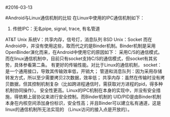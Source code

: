 #2016-03-13

#Android与Linux通信机制的比较
在Linux中使用的IPC通信机制如下：  

1. 传统IPC：无名pipe, signal, trace, 有名管道



 
AT&T Unix 系统V：共享内存，信号灯，消息队列
BSD Unix：Socket
而在Android中，并没有使用这些，取而代之的是Binder机制。Binder机制是采用OpenBinder演化而来，在Android中使用它的原因如下：
采用C/S的通信模式。而在linux通信机制中，目前只有socket支持C/S的通信模式，但socket有其劣势，具体参看第二条。
有更好的传输性能。对比于Linux的通信机制，
socket：是一个通用接口，导致其传输效率低，开销大；
管道和消息队列：因为采用存储转发方式，所以至少需要拷贝2次数据，效率低；
共享内存：虽然在传输时没有拷贝数据，但其控制机制复杂（比如跨进程通信时，需获取对方进程的pid，得多种机制协同操作）。
安全性更高。Linux的IPC机制在本身的实现中，并没有安全措施，得依赖上层协议来进行安全控制。而Binder机制的 UID/PID是由Binder机制本身在内核空间添加身份标识，安全性高；并且Binder可以建立私有通道，这是linux的通信机制所无法实现的 （Linux访问的接入点是开放的）。
